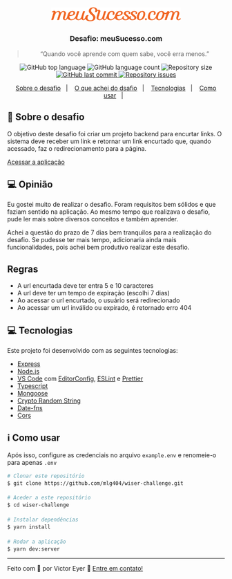<h1 align="center">
  <img alt="Wiser Desafio" title="Cyan Agroanalytics" src=".github/logo.svg" width="300px" />
</h1>

<h3 align="center">
  Desafio: meuSucesso.com
</h3>

<blockquote align="center">“Quando você aprende com quem sabe, você erra menos.”</blockquote>

<p align="center">
  <img alt="GitHub top language" src="https://img.shields.io/github/languages/top/mlg404/wiser-challenge.svg">

  <img alt="GitHub language count" src="https://img.shields.io/github/languages/count/mlg404/wiser-challenge.svg">

  <img alt="Repository size" src="https://img.shields.io/github/repo-size/mlg404/wiser-challenge.svg">
  <a href="https://github.com/mlg404/wiser-challenge/commits/master">
    <img alt="GitHub last commit" src="https://img.shields.io/github/last-commit/mlg404/wiser-challenge.svg">
  </a>

  <a href="https://github.com/mlg404/wiser-challenge/issues">
    <img alt="Repository issues" src="https://img.shields.io/github/issues/mlg404/wiser-challenge.svg">
  </a>

</p>

<p align="center">
  <a href="#rocket-sobre-o-desafio">Sobre o desafio</a>&nbsp;&nbsp;&nbsp;|&nbsp;&nbsp;&nbsp;
  <a href="#computer-opiniao">O que achei do dsafio</a>&nbsp;&nbsp;&nbsp;|&nbsp;&nbsp;&nbsp;
  <a href="#computer-tecnologias">Tecnologias</a>&nbsp;&nbsp;&nbsp;|&nbsp;&nbsp;&nbsp;
  <a href="#information_source-como-usar">Como usar</a>&nbsp;&nbsp;&nbsp;|&nbsp;&nbsp;&nbsp;
</p>

## :rocket: Sobre o desafio

O objetivo deste desafio foi criar um projeto backend para encurtar links. O sistema deve receber um link e retornar um link encurtado que, quando acessado, faz o redirecionamento para a página.

[Acessar a aplicação](https://wiser-challenge.herokuapp.com/)

## :computer: Opinião

Eu gostei muito de realizar o desafio. Foram requisitos bem sólidos e que faziam sentido na aplicação. Ao mesmo tempo que realizava o desafio, pude ler mais sobre diversos conceitos e também aprender.

Achei a questão do prazo de 7 dias bem tranquilos para a realização do desafio. Se pudesse ter mais tempo, adicionaria ainda mais funcionalidades, pois achei bem produtivo realizar este desafio.

## Regras
- A url encurtada deve ter entra 5 e 10 caracteres
- A url deve ter um tempo de expiração (escolhi 7 dias)
- Ao acessar o url encurtado, o usuário será redirecionado
- Ao acessar um url inválido ou expirado, é retornado erro 404

## :computer: Tecnologias

Este projeto foi desenvolvido com as seguintes tecnologias:

-  [Express](https://expressjs.com/)
-  [Node.js](https://nodejs.org/)
-  [VS Code][vc] com [EditorConfig][vceditconfig],  [ESLint][vceslint] e [Prettier][vcprettier]
-  [Typescript](https://www.typescriptlang.org/)
-  [Mongoose](https://mongoosejs.com/)
-  [Crypto Random String](https://github.com/sindresorhus/crypto-random-string#readme)
-  [Date-fns](https://date-fns.org/)
-  [Cors](https://github.com/expressjs/cors#readme)


## :information_source: Como usar

Após isso, configure as credenciais no arquivo `example.env` e renomeie-o para apenas `.env`

```bash
# Clonar este repositório
$ git clone https://github.com/mlg404/wiser-challenge.git

# Aceder a este repositório
$ cd wiser-challenge

# Instalar dependências
$ yarn install

# Rodar a aplicação
$ yarn dev:server
```

---

Feito com 💙 por Victor Eyer :wave: [Entre em contato!](https://www.linkedin.com/in/victoreyer/)

[nodejs]: https://nodejs.org/
[yarn]: https://yarnpkg.com/
[vc]: https://code.visualstudio.com/
[vceditconfig]: https://marketplace.visualstudio.com/items?itemName=EditorConfig.EditorConfig
[vceslint]: https://marketplace.visualstudio.com/items?itemName=dbaeumer.vscode-eslint
[vcprettier]: https://prettier.io/
